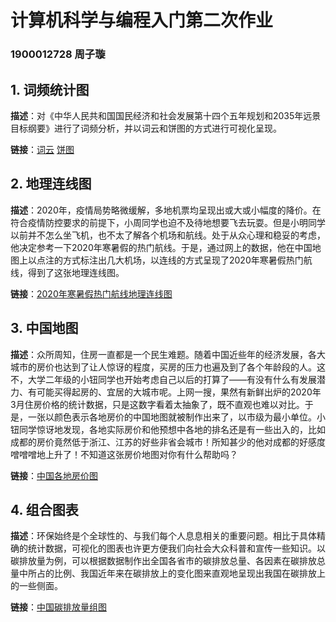 # 计算机科学与编程入门第二次作业
### 1900012728 周子璇

## 1. 词频统计图

**描述**：对《中华人民共和国国民经济和社会发展第十四个五年规划和2035年远景目标纲要》进行了词频分析，并以词云和饼图的方式进行可视化呈现。

**链接**：[词云](https://general-debug.github.io/hw2/output/%E5%8D%81%E5%9B%9B%E4%BA%94%E8%A7%84%E5%88%92%E8%AF%8D%E9%A2%91%E7%BB%9F%E8%AE%A1_wordcloud.html)   [饼图](https://general-debug.github.io/hw2/output/%E5%8D%81%E5%9B%9B%E4%BA%94%E8%A7%84%E5%88%92%E8%AF%8D%E9%A2%91%E7%BB%9F%E8%AE%A1_pie.html)

## 2. 地理连线图

**描述**：2020年，疫情局势略微缓解，多地机票均呈现出或大或小幅度的降价。在符合疫情防控要求的前提下，小周同学也迫不及待地想要飞去玩耍。但是小明同学以前并不怎么坐飞机，也不太了解各个机场和航线。处于从众心理和稳妥的考虑，他决定参考一下2020年寒暑假的热门航线。于是，通过网上的数据，他在中国地图上以点注的方式标注出几大机场，以连线的方式呈现了2020年寒暑假热门航线，得到了这张地理连线图。

**链接**：[2020年寒暑假热门航线地理连线图](https://general-debug.github.io/hw2/output/2020%E5%AF%92%E6%9A%91%E6%9C%9F%E7%83%AD%E9%97%A8%E8%88%AA%E7%BA%BF.html)

## 3. 中国地图

**描述**：众所周知，住房一直都是一个民生难题。随着中国近些年的经济发展，各大城市的房价也达到了让人惊讶的程度，买房的压力也遍及到了各个年龄段的人。这不，大学二年级的小钮同学也开始考虑自己以后的打算了——有没有什么有发展潜力、有可能买得起房的、宜居的大城市呢。上网一搜，果然有新鲜出炉的2020年3月住房价格的统计数据，只是这数字看着太抽象了，既不直观也难以对比。于是，一张以颜色表示各地房价的中国地图就被制作出来了，以市级为最小单位。小钮同学惊讶地发现，各地实际房价和他预想中各地的排名还是有一些出入的，比如成都的房价竟然低于浙江、江苏的好些非省会城市！所知甚少的他对成都的好感度噌噌噌地上升了！不知道这张房价地图对你有什么帮助吗？

**链接**：[中国各地房价图](https://general-debug.github.io/hw2/output/%E5%85%A8%E5%9B%BD%E5%90%84%E5%A4%A7%E5%9F%8E%E5%B8%82%E6%88%BF%E4%BB%B7.html)

## 4. 组合图表

**描述**：环保始终是个全球性的、与我们每个人息息相关的重要问题。相比于具体精确的统计数据，可视化的图表也许更方便我们向社会大众科普和宣传一些知识。以碳排放量为例，可以根据数据制作出全国各省市的碳排放总量、各因素在碳排放总量中所占的比例、我国近年来在碳排放上的变化图来直观地呈现出我国在碳排放上的一些侧面。

**链接**：[中国碳排放量组图](https://General-debug.github.io/hw2/output/碳排放量_tab.html)

